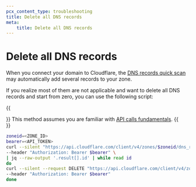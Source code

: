 ```yaml
---
pcx_content_type: troubleshooting
title: Delete all DNS records
meta:
    title: Delete all DNS records
---
```


# Delete all DNS records

When you connect your domain to Cloudflare, the [DNS records quick scan](/dns/zone-setups/reference/dns-quick-scan/) may automatically add several records to your zone.

If you realize most of them are not applicable and want to delete all DNS records and start from zero, you can use the following script:

{{<Aside type="warning">}}
This method assumes you are familiar with [API calls fundamentals](/fundamentals/api/how-to/make-api-calls/).
{{</Aside>}}

```bash
zoneid=<ZONE_ID>
bearer=<API_TOKEN>
curl --silent "https://api.cloudflare.com/client/v4/zones/$zoneid/dns_records?per_page=50000" \
--header "Authorization: Bearer $bearer" \
| jq --raw-output '.result[].id' | while read id
do
curl --silent --request DELETE "https://api.cloudflare.com/client/v4/zones/$zoneid/dns_records/$id" \
--header "Authorization: Bearer $bearer"
done
```